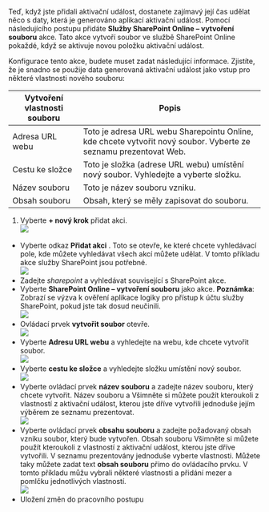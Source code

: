 Teď, když jste přidali aktivační událost, dostanete zajímavý její čas udělat něco s daty, která je generováno aplikací aktivační událost. Pomocí následujícího postupu přidáte **Služby SharePoint Online – vytvoření souboru** akce. Tato akce vytvoří soubor ve službě SharePoint Online pokaždé, když se aktivuje novou položku aktivační událost. 

Konfigurace tento akce, budete muset zadat následující informace. Zjistíte, že je snadno se použije data generovaná aktivační událost jako vstup pro některé vlastnosti nového souboru:

|Vytvoření vlastnosti souboru|Popis|
|---|---|
|Adresa URL webu|Toto je adresa URL webu Sharepointu Online, kde chcete vytvořit nový soubor. Vyberte ze seznamu prezentovat Web.|
|Cestu ke složce|Toto je složka (adrese URL webu) umístění nový soubor. Vyhledejte a vyberte složku.|
|Název souboru|Toto je název souboru vzniku.|
|Obsah souboru|Obsah, který se měly zapisovat do souboru.|

1. Vyberte **+ nový krok** přidat akci.  
![](./media/connectors-create-api-sharepointonline/action-1.png)  
- Vyberte odkaz **Přidat akci** . Toto se otevře, ke které chcete vyhledávací pole, kde můžete vyhledávat všech akcí můžete udělat. V tomto příkladu akce služby SharePoint jsou potřebné.    
![](./media/connectors-create-api-sharepointonline/action-2.png)    
- Zadejte *sharepoint* a vyhledávat související s SharePoint akce.
- Vyberte **SharePoint Online – vytvoření souboru** jako akce.   **Poznámka**: Zobrazí se výzva k ověření aplikace logiky pro přístup k účtu služby SharePoint, pokud jste tak dosud neučinili.    
![](./media/connectors-create-api-sharepointonline/action-3.png)    
- Ovládací prvek **vytvořit soubor** otevře.   
![](./media/connectors-create-api-sharepointonline/action-4.png)     
- Vyberte **Adresu URL webu** a vyhledejte na webu, kde chcete vytvořit soubor.     
![](./media/connectors-create-api-sharepointonline/action-5.png)  
- Vyberte **cestu ke složce** a vyhledejte složku umístění nový soubor.  
![](./media/connectors-create-api-sharepointonline/action-6.png)  
- Vyberte ovládací prvek **název souboru** a zadejte název souboru, který chcete vytvořit. Název souboru a Všimněte si můžete použít kteroukoli z vlastností z aktivační událost, kterou jste dříve vytvořili jednoduše jejím výběrem ze seznamu prezentovat.     
![](./media/connectors-create-api-sharepointonline/action-7.png)  
- Vyberte ovládací prvek **obsahu souboru** a zadejte požadovaný obsah vzniku soubor, který bude vytvořen. Obsah souboru Všimněte si můžete použít kteroukoli z vlastností z aktivační událost, kterou jste dříve vytvořili. V seznamu prezentovány jednoduše vyberte vlastnosti. Můžete taky můžete zadat text **obsah souboru** přímo do ovládacího prvku. V tomto příkladu můžu vybrali některé vlastnosti a přidání mezer a pomlčku jednotlivých vlastností.        
![](./media/connectors-create-api-sharepointonline/action-8.png)  
- Uložení změn do pracovního postupu  
